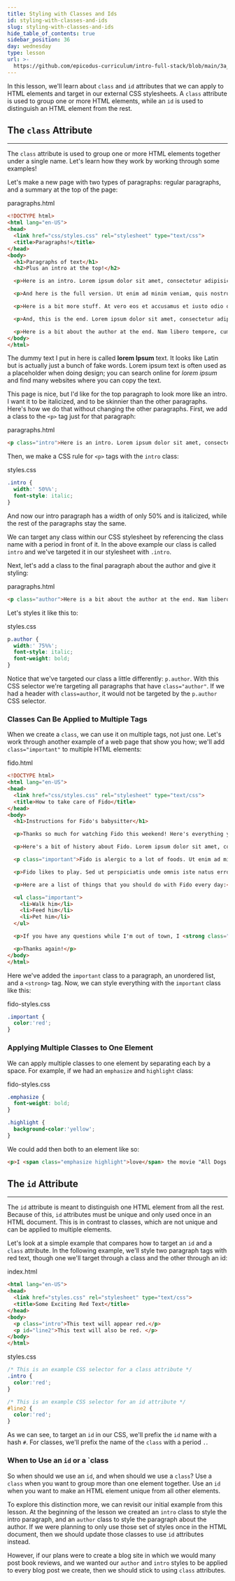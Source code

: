 ```yaml
---
title: Styling with Classes and Ids
id: styling-with-classes-and-ids
slug: styling-with-classes-and-ids
hide_table_of_contents: true
sidebar_position: 36
day: wednesday
type: lesson
url: >-
  https://github.com/epicodus-curriculum/intro-full-stack/blob/main/3a_styling_with_classes.md
---
```


In this lesson, we'll learn about `class` and `id` attributes that we can apply to HTML elements and target in our external CSS stylesheets. A `class` attribute is used to group one or more HTML elements, while an `id` is used to distinguish an HTML element from the rest.

## The `class` Attribute
---

The `class` attribute is used to group one or more HTML elements together under a single name. Let's learn how they work by working through some examples!

Let's make a new page with two types of paragraphs: regular paragraphs, and a summary at the top of the page:

<div class="filename">paragraphs.html</div>

```html
<!DOCTYPE html>
<html lang="en-US">
<head>
  <link href="css/styles.css" rel="stylesheet" type="text/css">
  <title>Paragraphs!</title>
</head>
<body>
  <h1>Paragraphs of text</h1>
  <h2>Plus an intro at the top!</h2>

  <p>Here is an intro. Lorem ipsum dolor sit amet, consectetur adipisicing elit, sed do eiusmod tempor incididunt ut labore et dolore magna aliqua.</p>

  <p>And here is the full version. Ut enim ad minim veniam, quis nostrud exercitation ullamco laboris nisi ut aliquip ex ea commodo consequat. Duis aute irure dolor in reprehenderit in voluptate velit esse cillum dolore eu fugiat nulla pariatur. Excepteur sint occaecat cupidatat non proident, sunt in culpa qui officia deserunt mollit anim id est laborum.Sed ut perspiciatis unde omnis iste natus error sit voluptatem accusantium doloremque laudantium, totam rem aperiam, eaque ipsa quae ab illo inventore veritatis et quasi architecto beatae vitae dicta sunt explicabo. Nemo enim ipsam voluptatem quia voluptas sit aspernatur aut odit aut fugit, sed quia consequuntur magni dolores eos qui ratione voluptatem sequi nesciunt.</p>

  <p>Here is a bit more stuff. At vero eos et accusamus et iusto odio dignissimos ducimus qui blanditiis praesentium voluptatum deleniti atque corrupti quos dolores et quas molestias excepturi sint occaecati cupiditate non provident, similique sunt in culpa qui officia deserunt mollitia animi, id est laborum et dolorum fuga. Et harum quidem rerum facilis est et expedita distinctio. Nam libero tempore, cum soluta nobis est eligendi optio cumque nihil impedit quo minus id quod maxime placeat facere possimus, omnis voluptas assumenda est, omnis dolor repellendus. Temporibus autem quibusdam et aut officiis debitis aut rerum necessitatibus saepe eveniet ut et voluptates repudiandae sint et molestiae non recusandae. Itaque earum rerum hic tenetur a sapiente delectus, ut aut reiciendis voluptatibus maiores alias consequatur aut perferendis doloribus asperiores repellat.</p>

  <p>And, this is the end. Lorem ipsum dolor sit amet, consectetur adipisicing elit, sed do eiusmod tempor incididunt ut labore et dolore magna aliqua. Ut enim ad minim veniam, quis nostrud exercitation ullamco laboris nisi ut aliquip ex ea commodo consequat. Duis aute irure dolor in reprehenderit in voluptate velit esse cillum dolore eu fugiat nulla pariatur. Excepteur sint occaecat cupidatat non proident, sunt in culpa qui officia deserunt mollit anim id est laborum.</p>

  <p>Here is a bit about the author at the end. Nam libero tempore, cum soluta nobis est eligendi optio cumque nihil impedit quo minus id quod maxime placeat facere possimus, omnis voluptas assumenda est, omnis dolor repellendus.</p>
</body>
</html>
```

The dummy text I put in here is called **lorem Ipsum** text. It looks like Latin but is actually just a bunch of fake words. Lorem ipsum text is often used as a placeholder when doing design; you can search online for _lorem ipsum_ and find many websites where you can copy the text.

This page is nice, but I'd like for the top paragraph to look more like an intro. I want it to be italicized, and to be skinnier than the other paragraphs. Here's how we do that without changing the other paragraphs. First, we add a class to the `<p>` tag just for that paragraph:

<div class="filename">paragraphs.html</div>

```html
<p class="intro">Here is an intro. Lorem ipsum dolor sit amet, consectetur adipisicing elit, sed do eiusmod tempor incididunt ut labore et dolore magna aliqua.</p>
```

Then, we make a CSS rule for `<p>` tags with the `intro` class:

<div class="filename">styles.css</div>

```css
.intro {
  width:' 50%%';
  font-style: italic;
}
```

And now our intro paragraph has a width of only 50% and is italicized, while the rest of the paragraphs stay the same.

We can target any class within our CSS stylesheet by referencing the class name with a period in front of it. In the above example our class is called `intro` and we've targeted it in our stylesheet with `.intro`.

Next, let's add a class to the final paragraph about the author and give it styling:

<div class="filename">paragraphs.html</div>

```html
<p class="author">Here is a bit about the author at the end. Nam libero tempore, cum soluta nobis est eligendi optio cumque nihil impedit quo minus id quod maxime placeat facere possimus, omnis voluptas assumenda est, omnis dolor repellendus.</p>
```

Let's styles it like this to:

<div class="filename">styles.css</div>

```css
p.author {
  width:' 75%%';
  font-style: italic;
  font-weight: bold;
}
```

Notice that we've targeted our class a little differently: `p.author`. With this CSS selector we're targeting all paragraphs that have `class="author"`. If we had a header with `class=author`, it would not be targeted by the `p.author` CSS selector.

### Classes Can Be Applied to Multiple Tags

When we create a `class`, we can use it on multiple tags, not just one. Let's work through another example of a web page that show you how; we'll add `class="important"` to multiple HTML elements:

<div class="filename">fido.html</div>

```html
<!DOCTYPE html>
<html lang="en-US">
<head>
  <link href="css/styles.css" rel="stylesheet" type="text/css">
  <title>How to take care of Fido</title>
</head>
<body>
  <h1>Instructions for Fido's babysitter</h1>

  <p>Thanks so much for watching Fido this weekend! Here's everything you need to know while I'm gone.</p>

  <p>Here's a bit of history about Fido. Lorem ipsum dolor sit amet, consectetur adipisicing elit, sed do eiusmod tempor incididunt ut labore et dolore magna aliqua. Ut enim ad minim veniam, quis nostrud exercitation ullamco laboris nisi ut aliquip ex ea commodo consequat.</p>

  <p class="important">Fido is alergic to a lot of foods. Ut enim ad minim veniam, quis nostrud exercitation ullamco laboris nisi ut aliquip ex ea commodo consequat. Duis aute irure dolor in reprehenderit in voluptate velit esse cillum dolore eu fugiat nulla pariatur. Excepteur sint occaecat cupidatat non proident, sunt in culpa qui officia deserunt mollit anim id est laborum.</p>

  <p>Fido likes to play. Sed ut perspiciatis unde omnis iste natus error sit voluptatem accusantium doloremque laudantium, totam rem aperiam, eaque ipsa quae ab illo inventore veritatis et quasi architecto beatae vitae dicta sunt explicabo.</p>

  <p>Here are a list of things that you should do with Fido every day:</p>

  <ul class="important">
    <li>Walk him</li>
    <li>Feed him</li>
    <li>Pet him</li>
  </ul>

  <p>If you have any questions while I'm out of town, I <strong class="important">won't have cell service</strong>, but you can <a href="mailto:michael@epicodus.com" class="important">email me</a> if you need anything.</p>

  <p>Thanks again!</p>
</body>
</html>
```

Here we've added the `important` class to a paragraph, an unordered list, and a `<strong>` tag. Now, we can style everything with the `important` class like this:

<div class="filename">fido-styles.css</div>

```css
.important {
  color:'red';
}
```

### Applying Multiple Classes to One Element

We can apply multiple classes to one element by separating each by a space. For example, if we had an `emphasize` and `highlight` class:

<div class="filename">fido-styles.css</div>

```css
.emphasize {
  font-weight: bold;
}

.highlight {
  background-color:'yellow';
}
```

We could add then both to an element like so:

```html
<p>I <span class="emphasize highlight">love</span> the movie "All Dogs Go to Heaven"!</p>
```

## The `id` Attribute
---

The `id` attribute is meant to distinguish one HTML element from all the rest. Because of this, `id` attributes must be unique and only used once in an HTML document. This is in contrast to classes, which are not unique and can be applied to multiple elements.

Let's look at a simple example that compares how to target an `id` and a `class` attribute. In the following example, we'll style two paragraph tags with red text, though one we'll target through a class and the other through an id:

<div class="filename">index.html</div>

```html
<html lang="en-US">
<head>
  <link href="styles.css" rel="stylesheet" type="text/css">
  <title>Some Exciting Red Text</title>
</head>
<body>
  <p class="intro">This text will appear red.</p>
  <p id="line2">This text will also be red. </p>
</body>
</html>
```

<div class="filename">styles.css</div>

```css
/* This is an example CSS selector for a class attribute */
.intro {
  color:'red';
}

/* This is an example CSS selector for an id attribute */
#line2 {
  color:'red';
}
```

As we can see, to target an `id` in our CSS, we'll prefix the `id` name with a hash `#`. For classes, we'll prefix the name of the `class` with a period `.`.

### When to Use an `id` or a `class

So when should we use an `id`, and when should we use a `class`? Use a `class` when you want to group more than one element together. Use an `id` when you want to make an HTML element unique from all other elements. 

To explore this distinction more, we can revisit our initial example from this lesson. At the beginning of the lesson we created an `intro` class to style the intro paragraph, and an `author` class to style the paragraph about the author. If we were planning to only use those set of styles once in the HTML document, then we should update those classes to use `id` attributes instead. 

However, if our plans were to create a blog site in which we would many post book reviews, and we wanted our `author` and `intro` styles to be applied to every blog post we create, then we should stick to using `class` attributes. 